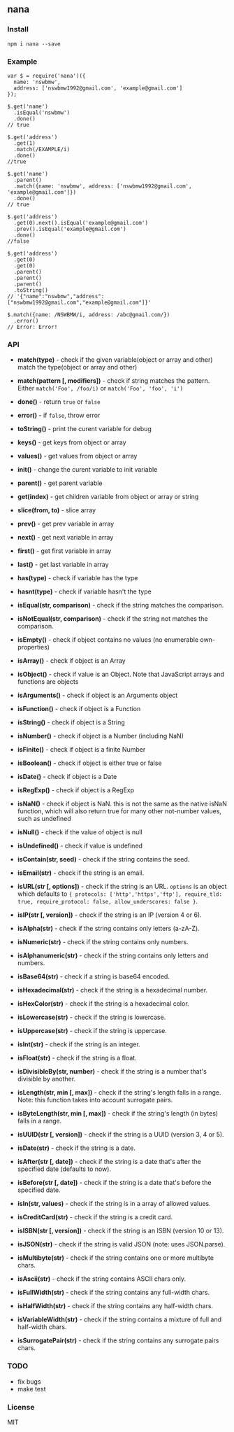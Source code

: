 ## nana

### Install

    npm i nana --save
    
### Example

    var $ = require('nana')({
      name: 'nswbmw',
      address: ['nswbmw1992@gmail.com', 'example@gmail.com']
    });

    $.get('name')
      .isEqual('nswbmw')
      .done()
    // true

    $.get('address')
      .get(1)
      .match(/EXAMPLE/i)
      .done()
    //true

    $.get('name')
      .parent()
      .match({name: 'nswbmw', address: ['nswbmw1992@gmail.com', 'example@gmail.com']})
      .done()
    // true

    $.get('address')
      .get(0).next().isEqual('example@gmail.com')
      .prev().isEqual('example@gmail.com')
      .done()
    //false

    $.get('address')
      .get(0)
      .get(0)
      .parent()
      .parent()
      .parent()
      .toString()
    // '{"name":"nswbmw","address":["nswbmw1992@gmail.com","example@gmail.com"]}'

    $.match({name: /NSWBMW/i, address: /abc@gmail.com/})
      .error()
    // Error: Error!


### API

- **match(type)** - check if the given variable(object or array and other) match the type(object or array and other)
- **match(pattern [, modifiers])** - check if string matches the pattern. Either `match('Foo', /foo/i)` or `match('Foo', 'foo', 'i')`


- **done()** - return `true` or `false`
- **error()** - if `false`, throw error
- **toString()** - print the curent variable for debug


- **keys()** - get keys from object or array
- **values()** - get values from object or array
- **init()** - change the curent variable to init variable
- **parent()** - get parent variable
- **get(index)** - get children variable from object or array or string
- **slice(from, to)** - slice array
- **prev()** - get prev variable in array
- **next()** - get next variable in array
- **first()** - get first variable in array
- **last()** - get last variable in array
- **has(type)** - check if variable has the type
- **hasnt(type)** - check if variable hasn't the type


- **isEqual(str, comparison)** - check if the string matches the comparison.
- **isNotEqual(str, comparison)** - check if the string not matches the comparison.
- **isEmpty()** - check if object contains no values (no enumerable own-properties)
- **isArray()** - check if object is an Array
- **isObject()** - check if value is an Object. Note that JavaScript arrays and functions are objects
- **isArguments()** - check if object is an Arguments object
- **isFunction()** - check if object is a Function
- **isString()** - check if object is a String
- **isNumber()** - check if object is a Number (including NaN)
- **isFinite()** - check if object is a finite Number
- **isBoolean()** - check if object is either true or false
- **isDate()** - check if object is a Date
- **isRegExp()** - check if object is a RegExp
- **isNaN()** - check if object is NaN. this is not the same as the native isNaN function, which will also return true for many other not-number values, such as undefined
- **isNull()** - check if the value of object is null
- **isUndefined()** - check if value is undefined
- **isContain(str, seed)** - check if the string contains the seed.
- **isEmail(str)** - check if the string is an email.
- **isURL(str [, options])** - check if the string is an URL. `options` is an object which defaults to `{ protocols: ['http','https','ftp'], require_tld: true, require_protocol: false, allow_underscores: false }`.
- **isIP(str [, version])** - check if the string is an IP (version 4 or 6).
- **isAlpha(str)** - check if the string contains only letters (a-zA-Z).
- **isNumeric(str)** - check if the string contains only numbers.
- **isAlphanumeric(str)** - check if the string contains only letters and numbers.
- **isBase64(str)** - check if a string is base64 encoded.
- **isHexadecimal(str)** - check if the string is a hexadecimal number.
- **isHexColor(str)** - check if the string is a hexadecimal color.
- **isLowercase(str)** - check if the string is lowercase.
- **isUppercase(str)** - check if the string is uppercase.
- **isInt(str)** - check if the string is an integer.
- **isFloat(str)** - check if the string is a float.
- **isDivisibleBy(str, number)** - check if the string is a number that's divisible by another.
- **isLength(str, min [, max])** - check if the string's length falls in a range. Note: this function takes into account surrogate pairs.
- **isByteLength(str, min [, max])** - check if the string's length (in bytes) falls in a range.
- **isUUID(str [, version])** - check if the string is a UUID (version 3, 4 or 5).
- **isDate(str)** - check if the string is a date.
- **isAfter(str [, date])** - check if the string is a date that's after the specified date (defaults to now).
- **isBefore(str [, date])** - check if the string is a date that's before the specified date.
- **isIn(str, values)** - check if the string is in a array of allowed values.
- **isCreditCard(str)** - check if the string is a credit card.
- **isISBN(str [, version])** - check if the string is an ISBN (version 10 or 13).
- **isJSON(str)** - check if the string is valid JSON (note: uses JSON.parse).
- **isMultibyte(str)** - check if the string contains one or more multibyte chars.
- **isAscii(str)** - check if the string contains ASCII chars only.
- **isFullWidth(str)** - check if the string contains any full-width chars.
- **isHalfWidth(str)** - check if the string contains any half-width chars.
- **isVariableWidth(str)** - check if the string contains a mixture of full and half-width chars.
- **isSurrogatePair(str)** - check if the string contains any surrogate pairs chars.

### TODO

- fix bugs
- make test

### License

MIT